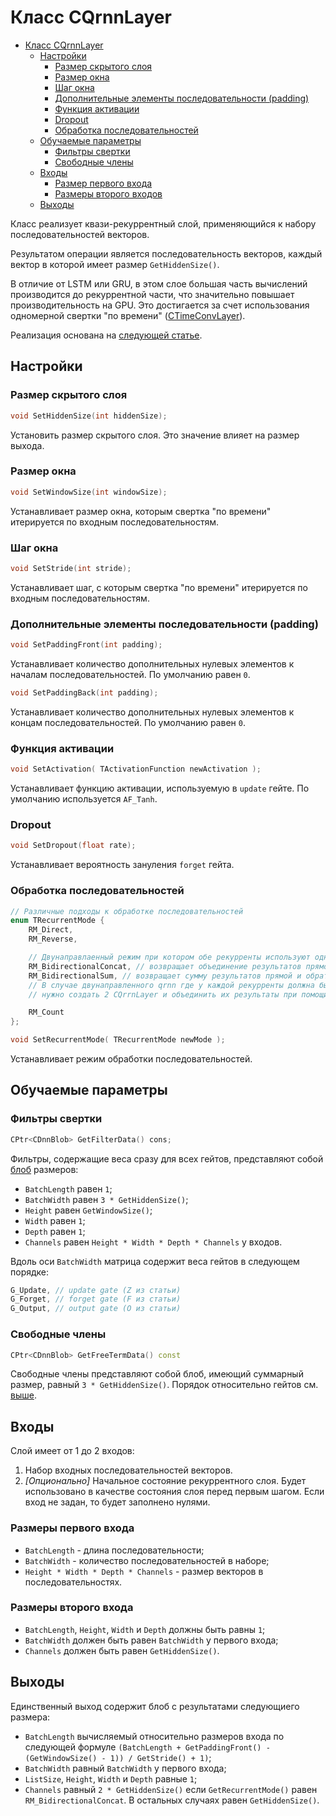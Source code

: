 # Класс CQrnnLayer

<!-- TOC -->

- [Класс CQrnnLayer](#класс-cqrnnlayer)
    - [Настройки](#настройки)
        - [Размер скрытого слоя](#размер-скрытого-слоя)
        - [Размер окна](#размер-окна)
        - [Шаг окна](#шаг-окна)
        - [Дополнительные элементы последовательности (padding)](#дополнительные-элементы-последовательности-(padding))
        - [Функция активации](#функция-активации)
        - [Dropout](#dropout)
        - [Обработка последовательностей](#обработка-последовательностей)
    - [Обучаемые параметры](#обучаемые-параметры)
        - [Фильтры свертки](#фильтры-свертки)
        - [Свободные члены](#свободные-члены)
    - [Входы](#входы)
        - [Размер первого входа](#размер-первого-входа)
        - [Размеры второго входов](#размеры-второго-входов)
    - [Выходы](#выходы)

<!-- /TOC -->

Класс реализует квази-рекуррентный слой, применяющийся к набору последовательностей векторов.

Результатом операции является последовательность векторов, каждый вектор в которой имеет размер `GetHiddenSize()`.

В отличие от LSTM или GRU, в этом слое большая часть вычислений производится до рекуррентной части, что значительно повышает производительность на GPU.
Это достигается за счет использования одномерной свертки "по времени" ([CTimeConvLayer](ConvolutionLayers/TimeConvLayer.md)).

Реализация основана на [следующей статье](https://arxiv.org/abs/1611.01576).

## Настройки

### Размер скрытого слоя

```c++
void SetHiddenSize(int hiddenSize);
```

Установить размер скрытого слоя. Это значение влияет на размер выхода.

### Размер окна

```c++
void SetWindowSize(int windowSize);
```

Устанавливает размер окна, которым свертка "по времени" итерируется по входным последовательностям.

### Шаг окна

```c++
void SetStride(int stride);
```

Устанавливает шаг, с которым свертка "по времени" итерируется по входным последовательностям.

### Дополнительные элементы последовательности (padding)

```c++
void SetPaddingFront(int padding);
```

Устанавливает количество дополнительных нулевых элементов к началам последовательностей. По умолчанию равен `0`.

```c++
void SetPaddingBack(int padding);
```

Устанавливает количество дополнительных нулевых элементов к концам последовательностей. По умолчанию равен `0`.

### Функция активации

```c++
void SetActivation( TActivationFunction newActivation );
```

Устанавливает функцию активации, используемую в `update` гейте. По умолчанию используется `AF_Tanh`.

### Dropout

```c++
void SetDropout(float rate);
```

Устанавливает вероятность зануления `forget` гейта.

### Обработка последовательностей

```c++
// Различные подходы к обработке последовательностей
enum TRecurrentMode {
    RM_Direct,
    RM_Reverse,

    // Двунаправлаенный режим при котором обе рекурренты используют одну и ту же свертку по времени
    RM_BidirectionalConcat, // возвращает объединение результатов прямой и обратной рекуррент
    RM_BidirectionalSum, // возвращает сумму результатов прямой и обратной рекуррент
    // В случае двунаправленного qrnn где у каждой рекурренты должна быть своя свертка по времени
    // нужно создать 2 CQrrnLayer и объединить их результаты при помощи CConcatChannelsLayer или CEltwiseSumLayer

    RM_Count
};

void SetRecurrentMode( TRecurrentMode newMode );
```

Устанавливает режим обработки последовательностей.

## Обучаемые параметры

### Фильтры свертки

```c++
CPtr<CDnnBlob> GetFilterData() cons;
```

Фильтры, содержащие веса сразу для всех гейтов, представляют собой [блоб](DnnBlob.md) размеров:

- `BatchLength` равен `1`;
- `BatchWidth` равен `3 * GetHiddenSize()`;
- `Height` равен `GetWindowSize()`;
- `Width` равен `1`;
- `Depth` равен `1`;
- `Channels` равен `Height * Width * Depth * Channels` у входов.

Вдоль оси `BatchWidth` матрица содержит веса гейтов в следующем порядке:

```c++
G_Update, // update gate (Z из статьи)
G_Forget, // forget gate (F из статьи)
G_Output, // output gate (O из статьи)
```

### Свободные члены

```c++
CPtr<CDnnBlob> GetFreeTermData() const
```

Свободные члены представляют собой блоб, имеющий суммарный размер, равный `3 * GetHiddenSize()`. Порядок относительно гейтов см. [выше](#фильтры-свертки).

## Входы

Слой имеет от 1 до 2 входов:

1. Набор входных последовательностей векторов.
2. *[Опционально]* Начальное состояние рекуррентного слоя. Будет использовано в качестве состояния слоя перед первым шагом. Если вход не задан, то будет заполнено нулями.

### Размеры первого входа

- `BatchLength` - длина последовательности;
- `BatchWidth` - количество последовательностей в наборе;
- `Height * Width * Depth * Channels` - размер векторов в последовательностях.

### Размеры второго входа

- `BatchLength`, `Height`, `Width` и `Depth` должны быть равны `1`;
- `BatchWidth` должен быть равен `BatchWidth` у первого входа;
- `Channels` должен быть равен `GetHiddenSize()`.

## Выходы

Единственный выход содержит блоб с результатами следующиего размера:

- `BatchLength` вычисляемый относительно размеров входа по следующей формуле `(BatchLength + GetPaddingFront() - (GetWindowSize() - 1)) / GetStride() + 1)`;
- `BatchWidth` равный `BatchWidth` у первого входа;
- `ListSize`, `Height`, `Width` и `Depth` равные `1`;
- `Channels` равный `2 * GetHiddenSize()` если `GetRecurrentMode()` равен `RM_BidirectionalConcat`. В остальных случаях равен `GetHiddenSize()`.
